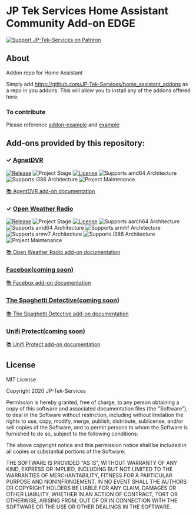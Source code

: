 # JP Tek Services Home Assistant Community Add-on EDGE

[![Support JP-Tek-Services on Patreon][patreon-shield]][patreon]

## About

Addon repo for Home Assistant

Simply add https://github.com/JP-Tek-Services/home_assistant_addons as a repo in you addons. This will allow you to install any of the addons offered here.

### To contribute
Please reference [addon-example](https://github.com/JP-Tek-Services/addon-example) and [example](https://github.com/JP-Tek-Services/home_assistant_addons/tree/master/example)

## Add-ons provided by this repository:
### &#10003; [AgnetDVR][addon-agetdvr]
[![Release][agentdvr-release-shield]][agentdvr-release] ![Project Stage][project-stage-shield] [![License][license-shield]](LICENSE.md)
![Supports amd64 Architecture][amd64-shield]
![Supports i386 Architecture][i386-shield]
![Project Maintenance][maintenance-shield]

[:books: AgentDVR add-on documentation][addon-doc-agentdvr]

### &#10003; [Open Weather Radio][addon-owr]
[![Release][owr-release-shield]][owr-release] ![Project Stage][project-stage-shield] [![License][license-shield]](LICENSE.md)
![Supports aarch64 Architecture][aarch64-shield]
![Supports amd64 Architecture][amd64-shield]
![Supports armhf Architecture][armhf-shield]
![Supports armv7 Architecture][armv7-shield]
![Supports i386 Architecture][i386-shield]
![Project Maintenance][maintenance-shield]

[:books: Open Weather Radio add-on documentation][addon-doc-owr]

###  [Facebox(coming soon)][addon-facebox]

[:books: Facebox add-on documentation][addon-doc-facebox]

###  [The Spaghetti Detective(coming soon)][addon-thespaghettidetective]

[:books: The Spaghetti Detective add-on documentation][addon-doc-thespaghettidetective]

###  [Unifi Protect(coming soon)][addon-unifiprotect]

[:books: Unifi Protect add-on documentation][addon-doc-unifiprotect]


## License

MIT License

Copyright 2020 JP-Tek-Services

Permission is hereby granted, free of charge, to any person obtaining a copy of this software and associated documentation files (the "Software"), to deal in the Software without restriction, including without limitation the rights to use, copy, modify, merge, publish, distribute, sublicense, and/or sell copies of the Software, and to permit persons to whom the Software is furnished to do so, subject to the following conditions:

The above copyright notice and this permission notice shall be included in all copies or substantial portions of the Software.

THE SOFTWARE IS PROVIDED "AS IS", WITHOUT WARRANTY OF ANY KIND, EXPRESS OR IMPLIED, INCLUDING BUT NOT LIMITED TO THE WARRANTIES OF MERCHANTABILITY, FITNESS FOR A PARTICULAR PURPOSE AND NONINFRINGEMENT. IN NO EVENT SHALL THE AUTHORS OR COPYRIGHT HOLDERS BE LIABLE FOR ANY CLAIM, DAMAGES OR OTHER LIABILITY, WHETHER IN AN ACTION OF CONTRACT, TORT OR OTHERWISE, ARISING FROM, OUT OF OR IN CONNECTION WITH THE SOFTWARE OR THE USE OR OTHER DEALINGS IN THE SOFTWARE.

[discord-shield]: https://img.shields.io/discord/478094546522079232.svg
[discord]: https://discord.me/hassioaddons
[maintenance-shield]: https://img.shields.io/maintenance/yes/2020.svg
[patreon-shield]: https://jpeterson37.github.io/patreon/patreon.png
[patreon]: https://www.patreon.com/jptekservices
[project-stage-shield]: https://img.shields.io/badge/project%20stage-experimental-yellow.svg
[agentdvr-release-shield]: https://img.shields.io/badge/version-v0.01.0-blue.svg
[agentdvr-release]: https://github.com/jpeterson37/addon-agentdvr/tree/v0.1.0
[owr-release-shield]: https://img.shields.io/badge/version-v0.0.5-blue.svg
[owr-release]: https://github.com/JP-Tek-Services/addon-open-weather-radio/
[screenshot]: https://raw.githubusercontent.com/jpeterson37/addon-agentdvr/dev/images/screenshot.png
[ispyurl]: https://www.ispyconnect.com/
[amd64-shield]: https://img.shields.io/badge/amd64-yes-green.svg
[i386-shield]: https://img.shields.io/badge/i386-yes-green.svg
[aarch64-shield]: https://img.shields.io/badge/aarch64-yes-green.svg
[armhf-shield]: https://img.shields.io/badge/armhf-no-red.svg
[armv7-shield]: https://img.shields.io/badge/armv7-yes-green.svg
[license-shield]: https://img.shields.io/github/license/JP-Tek-Services/addon-example.svg
[addon-doc-agentdvr]: https://github.com/JP-Tek-Services/home_assistant_addons/tree/master/agentdvr/README.md
[addon-agetdvr]: https://github.com/JP-Tek-Services/home_assistant_addons/tree/master/agentdvr
[addon-facebox]: https://github.com/JP-Tek-Services/home_assistant_addons/tree/master/facebox
[addon-doc-facebox]: https://github.com/JP-Tek-Services/home_assistant_addons/tree/master/facebox/README.md
[addon-thespaghettidetective]: https://github.com/JP-Tek-Services/home_assistant_addons/tree/master/thespaghettidetective
[addon-doc-thespaghettidetective]: https://github.com/JP-Tek-Services/home_assistant_addons/tree/master/thespaghettidetective/README.md
[addon-unifiprotect]: https://github.com/JP-Tek-Services/home_assistant_addons/tree/master/unifiprotect
[addon-doc-unifiprotect]: https://github.com/JP-Tek-Services/home_assistant_addons/tree/master/unifiprotect/README.md
[addon-doc-owr]: https://github.com/JP-Tek-Services/home_assistant_addons/tree/master/open-weather-radio/README.md
[addon-owr]: https://github.com/JP-Tek-Services/home_assistant_addons/tree/master/open-weather-radio
